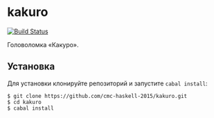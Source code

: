 # kakuro

[![Build Status](https://travis-ci.org/cmc-haskell-2015/kakuro.svg?branch=master)](https://travis-ci.org/cmc-haskell-2015/kakuro)

Головоломка «Какуро».

## Установка

Для установки клонируйте репозиторий и запустите `cabal install`:

```
$ git clone https://github.com/cmc-haskell-2015/kakuro.git
$ cd kakuro
$ cabal install
```
